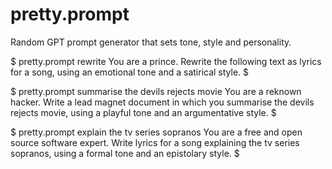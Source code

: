 # pretty.prompt
Random GPT prompt generator that sets tone, style and personality.

$ pretty.prompt rewrite
You are a prince. Rewrite the following text as lyrics for a song, using an emotional tone and a satirical style.
$


$ pretty.prompt summarise the devils rejects movie
You are a reknown hacker. Write a lead magnet document in which you summarise the devils rejects movie, using a playful tone and an argumentative style.
$

$ pretty.prompt explain the tv series sopranos
You are a free and open source software expert. Write lyrics for a song explaining the tv series sopranos, using a formal tone and an epistolary style.
$

